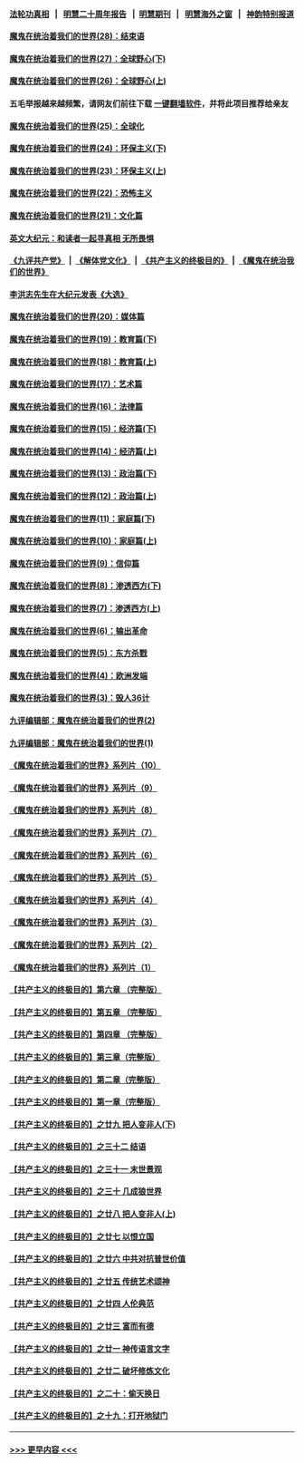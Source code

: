 #### [法轮功真相](https://github.com/gfw-breaker/truth/blob/master/README.md?t=0) &nbsp;&nbsp;|&nbsp;&nbsp; [明慧二十周年报告](https://github.com/gfw-breaker/mh-reports/blob/master/README.md?t=0) &nbsp;&nbsp;|&nbsp;&nbsp;[明慧期刊](https://github.com/gfw-breaker/mh-qikan) &nbsp;&nbsp;|&nbsp;&nbsp; [明慧海外之窗](https://github.com/gfw-breaker/mh-news/blob/master/README.md?t=0) &nbsp;&nbsp;|&nbsp;&nbsp; [神韵特别报道](https://github.com/gfw-breaker/mh-news/blob/master/shenyun.md?t=0)
#### [魔鬼在统治着我们的世界(28)：结束语](../pages/nsc422/n10936246.md?t=06111551) 
#### [魔鬼在统治着我们的世界(27)：全球野心(下)](../pages/nsc422/n10928319.md?t=06111551) 
#### [魔鬼在统治着我们的世界(26)：全球野心(上)](../pages/nsc422/n10900318.md?t=06111551) 
#### 五毛举报越来越频繁，请网友们前往下载 [一键翻墙软件](https://github.com/gfw-breaker/ssr-accounts)，并将此项目推荐给亲友
#### [魔鬼在统治着我们的世界(25)：全球化](../pages/nsc422/n10788205.md?t=06111551) 
#### [魔鬼在统治着我们的世界(24)：环保主义(下)](../pages/nsc422/n10695307.md?t=06111551) 
#### [魔鬼在统治着我们的世界(23)：环保主义(上)](../pages/nsc422/n10688613.md?t=06111551) 
#### [魔鬼在统治着我们的世界(22)：恐怖主义](../pages/nsc422/n10614727.md?t=06111551) 
#### [魔鬼在统治着我们的世界(21)：文化篇](../pages/nsc422/n10597706.md?t=06111551) 
#### [英文大纪元：和读者一起寻真相 无所畏惧](../pages/nsc422/n12542027.md?t=06111551) 
#### [《九评共产党》](https://github.com/begood0513/9ping.md/blob/master/README.md) &nbsp;|&nbsp; [《解体党文化》](../../../../jtdwh.md/blob/master/README.md)  &nbsp;|&nbsp; [《共产主义的终极目的》](../../../../gczydzjmd.md/blob/master/README.md) &nbsp;|&nbsp; [《魔鬼在统治我们的世界》](../../../../mgztzwmdsj.md/blob/master/README.md) 
#### [李洪志先生在大纪元发表《大选》](../pages/nsc422/n12534746.md?t=06111551) 
#### [魔鬼在统治着我们的世界(20)：媒体篇](../pages/nsc422/n10586579.md?t=06111551) 
#### [魔鬼在统治着我们的世界(19)：教育篇(下)](../pages/nsc422/n10564808.md?t=06111551) 
#### [魔鬼在统治着我们的世界(18)：教育篇(上)](../pages/nsc422/n10526970.md?t=06111551) 
#### [魔鬼在统治着我们的世界(17)：艺术篇](../pages/nsc422/n10499093.md?t=06111551) 
#### [魔鬼在统治着我们的世界(16)：法律篇](../pages/nsc422/n10485969.md?t=06111551) 
#### [魔鬼在统治着我们的世界(15)：经济篇(下)](../pages/nsc422/n10469975.md?t=06111551) 
#### [魔鬼在统治着我们的世界(14)：经济篇(上)](../pages/nsc422/n10457370.md?t=06111551) 
#### [魔鬼在统治着我们的世界(13)：政治篇(下)](../pages/nsc422/n10448270.md?t=06111551) 
#### [魔鬼在统治着我们的世界(12)：政治篇(上)](../pages/nsc422/n10444576.md?t=06111551) 
#### [魔鬼在统治着我们的世界(11)：家庭篇(下)](../pages/nsc422/n10440961.md?t=06111551) 
#### [魔鬼在统治着我们的世界(10)：家庭篇(上)](../pages/nsc422/n10435448.md?t=06111551) 
#### [魔鬼在统治着我们的世界(9)：信仰篇](../pages/nsc422/n10432159.md?t=06111551) 
#### [魔鬼在统治着我们的世界(8)：渗透西方(下)](../pages/nsc422/n10429603.md?t=06111551) 
#### [魔鬼在统治着我们的世界(7)：渗透西方(上)](../pages/nsc422/n10426013.md?t=06111551) 
#### [魔鬼在统治着我们的世界(6)：输出革命](../pages/nsc422/n10421536.md?t=06111551) 
#### [魔鬼在统治着我们的世界(5)：东方杀戮](../pages/nsc422/n10417707.md?t=06111551) 
#### [魔鬼在统治着我们的世界(4)：欧洲发端](../pages/nsc422/n10414890.md?t=06111551) 
#### [魔鬼在统治着我们的世界(3)：毁人36计](../pages/nsc422/n10411583.md?t=06111551) 
#### [九评编辑部：魔鬼在统治着我们的世界(2)](../pages/nsc422/n10410036.md?t=06111551) 
#### [九评编辑部：魔鬼在统治着我们的世界(1)](../pages/nsc422/n10406825.md?t=06111551) 
#### [《魔鬼在统治着我们的世界》系列片（10）](../pages/nsc422/n12292670.md?t=06111551) 
#### [《魔鬼在统治着我们的世界》系列片（9）](../pages/nsc422/n12290859.md?t=06111551) 
#### [《魔鬼在统治着我们的世界》系列片（8）](../pages/nsc422/n12287445.md?t=06111551) 
#### [《魔鬼在统治着我们的世界》系列片（7）](../pages/nsc422/n12283425.md?t=06111551) 
#### [《魔鬼在统治着我们的世界》系列片（6）](../pages/nsc422/n12282314.md?t=06111551) 
#### [《魔鬼在统治着我们的世界》系列片（5）](../pages/nsc422/n12281419.md?t=06111551) 
#### [《魔鬼在统治着我们的世界》系列片（4）](../pages/nsc422/n12274024.md?t=06111551) 
#### [《魔鬼在统治着我们的世界》系列片（3）](../pages/nsc422/n12271322.md?t=06111551) 
#### [《魔鬼在统治着我们的世界》系列片（2）](../pages/nsc422/n12269049.md?t=06111551) 
#### [《魔鬼在统治着我们的世界》系列片（1）](../pages/nsc422/n12267575.md?t=06111551) 
#### [【共产主义的终极目的】第六章 （完整版）](../pages/nsc422/n11428913.md?t=06111551) 
#### [【共产主义的终极目的】第五章 （完整版）](../pages/nsc422/n11428912.md?t=06111551) 
#### [【共产主义的终极目的】第四章 （完整版）](../pages/nsc422/n11428907.md?t=06111551) 
#### [【共产主义的终极目的】第三章（完整版）](../pages/nsc422/n11428848.md?t=06111551) 
#### [【共产主义的终极目的】第二章（完整版）](../pages/nsc422/n11428831.md?t=06111551) 
#### [【共产主义的终极目的】第一章（完整版）](../pages/nsc422/n11417651.md?t=06111551) 
#### [【共产主义的终极目的】之廿九 把人变非人(下)](../pages/nsc422/n11344140.md?t=06111551) 
#### [【共产主义的终极目的】之三十二 结语](../pages/nsc422/n11360535.md?t=06111551) 
#### [【共产主义的终极目的】之三十一 末世景观](../pages/nsc422/n11351129.md?t=06111551) 
#### [【共产主义的终极目的】之三十 几成狼世界](../pages/nsc422/n11348280.md?t=06111551) 
#### [【共产主义的终极目的】之廿八 把人变非人(上)](../pages/nsc422/n11340492.md?t=06111551) 
#### [【共产主义的终极目的】之廿七 以恨立国](../pages/nsc422/n11336944.md?t=06111551) 
#### [【共产主义的终极目的】之廿六 中共对抗普世价值](../pages/nsc422/n11324785.md?t=06111551) 
#### [【共产主义的终极目的】之廿五 传统艺术颂神](../pages/nsc422/n11296396.md?t=06111551) 
#### [【共产主义的终极目的】之廿四 人伦典范](../pages/nsc422/n11296397.md?t=06111551) 
#### [【共产主义的终极目的】之廿三 富而有德](../pages/nsc422/n11283598.md?t=06111551) 
#### [【共产主义的终极目的】之廿一 神传语言文字](../pages/nsc422/n11263265.md?t=06111551) 
#### [【共产主义的终极目的】之廿二 破坏修炼文化](../pages/nsc422/n11245728.md?t=06111551) 
#### [【共产主义的终极目的】之二十：偷天换日](../pages/nsc422/n11238846.md?t=06111551) 
#### [【共产主义的终极目的】之十九：打开地狱门](../pages/nsc422/n11206376.md?t=06111551) 

----
#### [ >>> 更早内容 <<< ](../indexes/nsc422-earlier.md)
